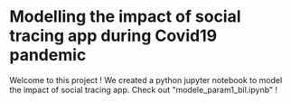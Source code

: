 # Modelling the impact of social tracing app during Covid19 pandemic

Welcome to this project !
We created a python jupyter notebook to model the impact of social tracing app.
Check out "modele_param1_bil.ipynb" !
